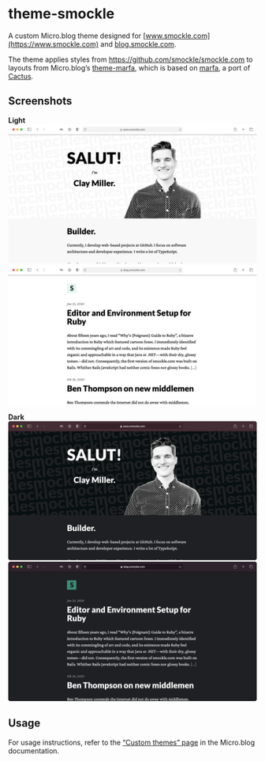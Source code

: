 # theme-smockle

A custom Micro.blog theme designed for [www.smockle.com](https://www.smockle.com) and [blog.smockle.com](https://blog.smockle.com).

The theme applies styles from https://github.com/smockle/smockle.com to layouts from Micro.blog’s [theme-marfa](https://github.com/microdotblog/theme-marfa), which is based on [marfa](https://github.com/mmarfil/marfa), a port of [Cactus](https://github.com/eudicots/Cactus).

## Screenshots

**Light**
![screenshot](screenshot/www-light.png?v=2)
![screenshot](screenshot/blog-light.png?v=2)

**Dark**
![screenshot](screenshot/www-dark.png?v=2)
![screenshot](screenshot/blog-dark.png?v=2)

## Usage

For usage instructions, refer to the [“Custom themes” page](https://help.micro.blog/2019/about-themes/) in the Micro.blog documentation.
